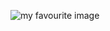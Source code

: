 ![my favourite image](https://images.unsplash.com/photo-1488866022504-f2584929ca5f?ixid=MnwxMjA3fDB8MHxwaG90by1wYWdlfHx8fGVufDB8fHx8&ixlib=rb-1.2.1&auto=format&fit=crop&w=743&q=80)

